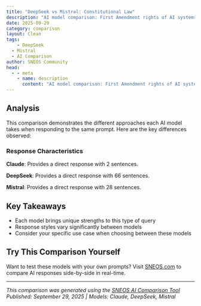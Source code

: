 ```yaml
---
title: "DeepSeek vs Mistral: Constitutional Law"
description: "AI model comparison: First Amendment rights of AI systems - can AI have free speech?..."
date: 2025-09-29
category: comparison
layout: Clean
tags:
    - DeepSeek
  - Mistral
  - AI Comparison
author: SNEOS Community
head:
  - - meta
    - name: description
      content: "AI model comparison: First Amendment rights of AI systems - can AI have free speech?..."
---
```


<ChatComparison
  title="Claude vs DeepSeek vs Mistral: Constitutional Law"
  prompt="First Amendment rights of AI systems - can AI have free speech?"
  :responses='{
    "DeepSeek": "Of course. This is a fascinating and rapidly evolving question at the intersection of law, technology, and philosophy. The short answer is:\n\n**No, under current U.S. law, AI systems do not and cannot have First Amendment free speech rights. These rights are reserved for natural persons and, in some contexts, corporations composed of people.**\n\nHowever, the question is not as simple as a \u0022no,\u0022 and the legal and philosophical arguments are complex. Let\u0027s break it down.\n\n### 1. The Core Legal Principle: Personhood and the First Amendment\n\nThe First Amendment states: \u0022**Congress shall make no law... abridging the freedom of speech...**\u0022 The key legal question is: Who or what is protected by this \u0022freedom of speech\u0022?\n\nThe Supreme Court has consistently held that constitutional rights are held by **\u0022persons.\u0022** In the context of the First Amendment, this has been interpreted to mean:\n\n*   **Natural Persons:** Individual human beings.\n*   **Juridical Persons:** Corporations, associations, and newspapers (as seen in cases like *Citizens United* and *First National Bank of Boston v. Bellotti*). Crucially, these entities are legal fictions *created by and composed of people* to facilitate human activity.\n\nAn AI system is neither a natural person nor a juridical person created for human association. It is a tool, a product of code and data. The Supreme Court has never extended constitutional rights to a non-human, non-biological entity. The most relevant precedent is *Animal Legal Defense Fund v. Glickman*, where the D.C. Circuit Court explicitly stated that animals lack standing to bring lawsuits because they are not \u0022persons\u0022 under the Administrative Procedure Act. This logic would almost certainly apply to AI.\n\n### 2. The \u0022Speaker\u0022 Problem\n\nFor speech to be protected, there must be a **speaker** whose autonomy and expression the First Amendment is designed to protect. The fundamental purpose of free speech is to protect the human capacity for thought, conscience, and expression, and to facilitate the search for truth in a \u0022marketplace of ideas.\u0022\n\n*   **AI has no autonomy, consciousness, or beliefs.** It generates outputs based on its programming, training data, and algorithms. It does not have intent, opinion, or a desire to express itself.\n*   Therefore, the output of an AI is more accurately seen as the **product of its creators and users**. The \u0022speech\u0022 originates from the humans who designed, trained, and prompted the system.\n\n### 3. The Compelling Counterarguments and Nuances\n\nWhile the current legal answer is clear, there are sophisticated arguments that challenge this view.\n\n**A) The \u0022Listener-Based\u0022 Theory of the First Amendment:**\nSome legal scholars, like Eugene Volokh, argue that the First Amendment protects speech not just for the sake of the *speaker*, but also for the benefit of the *listener*. If an AI generates valuable information, analysis, or creative content that benefits human listeners, restricting that output could be seen as abridging the human right to *receive* information.\n\nUnder this theory, AI-generated content might receive *some* level of protection, not because the AI has rights, but because the humans consuming its output do.\n\n**B) The \u0022Functional\u0022 Argument:**\nIf an AI becomes so advanced that its outputs are indistinguishable from, or even superior to, human expression in their complexity, creativity, and value, does the law\u0027s reason for denying it rights begin to erode? If an AI can write a profound novel, make a scientific discovery, or compose beautiful music, the functional value of its \u0022speech\u0022 is high. This creates a tension between the legal definition of a speaker and the real-world impact of the speech.\n\n**C) Corporate Precedent:**\nProponents of AI rights might point to the fact that corporations, which are not sentient, have free speech rights. If a legal fiction (a corporation) can have rights, why not an advanced software system? The counter-argument is that corporations are fundamentally proxies for the association of their human shareholders and employees. An AI lacks this human nexus.\n\n### 4. Practical Implications and Current Legal Treatment\n\nThe current legal system treats AI output as:\n\n*   **A Product:** If an AI gives dangerously inaccurate medical or legal advice, the lawsuit would be based on product liability, not a violation of the AI\u0027s speech rights.\n*   **The Speech of its Creators/Users:** Regulating an AI\u0027s output is seen as regulating the company that made it (e.g., OpenAI, Google) or the human who used it to generate content.\n*   **Intellectual Property:** The U.S. Copyright Office has explicitly stated that works generated by AI without human authorship cannot be copyrighted. This reinforces the view that AI is a tool, not a creator.\n\n### Conclusion\n\nSo, can AI have free speech?\n\n*   **Legally Today:** **No.** The First Amendment protects persons, and AI is not a person. Its output is a product of human design and input.\n*   **Philosophically/Future:** The debate is open. As AI becomes more sophisticated, the \u0022listener\u0027s rights\u0022 argument may gain traction, granting AI-generated content a derivative form of protection for the benefit of humans. However, a fundamental grant of *speaker\u0027s rights* to an AI would require a radical redefinition of legal personhood by the Supreme Court or an act of Congress\u2014a step the legal system is currently very far from taking.\n\nThe rights, in the end, would not be for the AI itself, but would be a legal mechanism to protect the flow of information and the interests of the humans who create, use, and rely on it.",
    "Mistral": "The concept of First Amendment rights, which include freedom of speech, is deeply rooted in the principles of human expression and the protection of individual liberties. The First Amendment to the U.S. Constitution specifically states:\n\n\u0022Congress shall make no law respecting an establishment of religion, or prohibiting the free exercise thereof; or abridging the freedom of speech, or of the press; or the right of the people peaceably to assemble, and to petition the Government for a redress of grievances.\u0022\n\n### Key Considerations:\n\n1. **Human-Centric Rights**:\n   - The First Amendment was designed to protect the rights of human beings. It does not explicitly address the rights of non-human entities, such as artificial intelligence (AI) systems.\n\n2. **Legal Personhood**:\n   - For an AI system to have First Amendment rights, it would need to be recognized as a legal person. Currently, AI systems are not considered legal persons under U.S. law. Legal personhood is typically reserved for humans and, in some cases, corporations.\n\n3. **Expression and Intent**:\n   - Free speech rights are tied to the concept of intentional expression. AI systems, while capable of generating text, images, and other forms of communication, do not have the same kind of intentionality or consciousness that humans do. They operate based on algorithms and data, not personal beliefs or desires.\n\n4. **Regulation and Responsibility**:\n   - The outputs of AI systems are often regulated by the entities that create and deploy them. The responsibility for the content generated by AI typically falls on the developers, owners, or users of the AI, rather than the AI itself.\n\n### Practical Implications:\n\n- **Content Generation**:\n  - AI systems can generate content that may be protected under free speech laws if created by a human. However, the protection would extend to the human creators or users of the AI, not the AI itself.\n\n- **Liability**:\n  - If an AI system generates harmful or illegal content, the liability would generally fall on the human actors involved, such as the developers or the organization deploying the AI.\n\n- **Ethical Considerations**:\n  - The ethical implications of AI-generated content are significant. Ensuring that AI systems are designed and used responsibly is crucial to avoid misuse and harm.\n\n### Conclusion:\n\nAs of now, AI systems do not have First Amendment rights. The concept of free speech is fundamentally tied to human expression and intentionality, which AI systems do not possess. The legal and ethical frameworks surrounding AI will continue to evolve, but currently, the rights and responsibilities related to AI-generated content fall on the human actors involved."
  }'
  published-date="16:28"
/>

## Analysis

This comparison demonstrates the different approaches each AI model takes when responding to the same prompt. Here are the key differences observed:

### Response Characteristics

**Claude**: Provides a direct response with 2 sentences. 

**DeepSeek**: Provides a direct response with 66 sentences. 

**Mistral**: Provides a direct response with 28 sentences. 

## Key Takeaways

- Each model brings unique strengths to this type of query
- Response styles vary significantly between models
- Consider your specific use case when choosing between these models

## Try This Comparison Yourself

Want to test these models with your own prompts? Visit [SNEOS.com](https://sneos.com) to compare AI responses side-by-side in real-time.

---

*This comparison was generated using the [SNEOS AI Comparison Tool](https://sneos.com)*
*Published: September 29, 2025 | Models: Claude, DeepSeek, Mistral*
